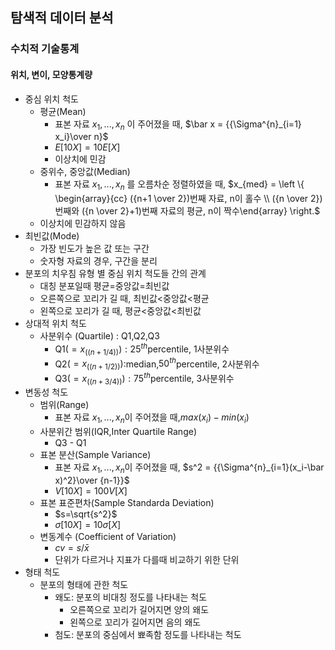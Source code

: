## 탐색적 데이터 분석
### 수치적 기술통계
#### 위치, 변이, 모양통계량
- 중심 위치 척도
  - 평균(Mean)
    - 표본 자료 $x_1,...,x_n$ 이 주어졌을 때, $\bar x = {{\Sigma^{n}_{i=1} x_i}\over n}$
    - $E[10X]=10E[X]$
    - 이상치에 민감
  - 중위수, 중앙값(Median)
    - 표본 자료 $x_1,...,x_n$ 를 오름차순 정렬하였을 때, $x_{med} = \left \{ \begin{array}{cc} ({n+1 \over 2})번째 자료, n이 홀수  \\  ({n \over 2})번째와 ({n \over 2}+1)번째 자료의 평균, n이 짝수\end{array} \right.$
   - 이상치에 민감하지 않음
 - 최빈값(Mode)
   - 가장 빈도가 높은 값 또는 구간
   - 숫자형 자료의 경우, 구간을 분리
 - 분포의 치우침 유형 별 중심 위치 척도들 간의 관계
   - 대칭 분포일때 평균=중앙값=최빈값
   - 오른쪽으로 꼬리가 길 때, 최빈값<중앙값<평균
   - 왼쪽으로 꼬리가 길 때, 평균<중앙값<최빈값
- 상대적 위치 척도
  - 사분위수 (Quartile) : Q1,Q2,Q3
    - Q1($=x_{((n+1/4))}):25^{th}$percentile, 1사분위수
    - Q2($=x_{((n+1/2))}):$median,$50^{th}$percentile, 2사분위수
    - Q3($=x_{((n+3/4))}):75^{th}$percentile, 3사분위수
- 변동성 척도
  - 범위(Range)
    - 표본 자료 $x_1,...,x_n$이 주어졌을 때,$max(x_i)-min(x_i)$
  - 사분위간 범위(IQR,Inter Quartile Range)
    - Q3 - Q1
  - 표본 분산(Sample Variance)
    - 표본 자료 $x_1,...,x_n$이 주어졌을 때, $s^2 = {{\Sigma^{n}_{i=1}(x_i-\bar x)^2}\over {n-1}}$
    - $V[10X]=100V[X]$
  - 표본 표준편차(Sample Standarda Deviation)
    - $s=\sqrt{s^2}$
    - $\sigma[10X]=10\sigma[X]$
  - 변동계수 (Coefficient of Variation)
    - $cv = s/\bar x$
    - 단위가 다르거나 지표가 다를때 비교하기 위한 단위
- 형태 척도
  - 분포의 형태에 관한 척도
    - 왜도: 분포의 비대칭 정도를 나타내는 척도
      - 오른쪽으로 꼬리가 길어지면 양의 왜도
      - 왼쪽으로 꼬리가 길어지면 음의 왜도
    - 첨도: 분포의 중심에서 뾰족함 정도를 나타내는 척도